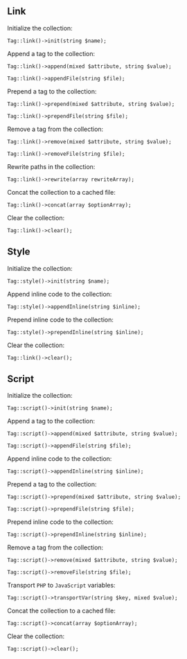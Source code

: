 Link
----

Initialize the collection:

```
Tag::link()->init(string $name);
```

Append a tag to the collection:

```
Tag::link()->append(mixed $attribute, string $value);
```

```
Tag::link()->appendFile(string $file);
```

Prepend a tag to the collection:

```
Tag::link()->prepend(mixed $attribute, string $value);
```

```
Tag::link()->prependFile(string $file);
```

Remove a tag from the collection:

```
Tag::link()->remove(mixed $attribute, string $value);
```

```
Tag::link()->removeFile(string $file);
```

Rewrite paths in the collection:

```
Tag::link()->rewrite(array rewriteArray);
```

Concat the collection to a cached file:

```
Tag::link()->concat(array $optionArray);
```

Clear the collection:

```
Tag::link()->clear();
```


Style
-----

Initialize the collection:

```
Tag::style()->init(string $name);
```

Append inline code to the collection:

```
Tag::style()->appendInline(string $inline);
```

Prepend inline code to the collection:

```
Tag::style()->prependInline(string $inline);
```

Clear the collection:

```
Tag::link()->clear();
```


Script
------

Initialize the collection:

```
Tag::script()->init(string $name);
```

Append a tag to the collection:

```
Tag::script()->append(mixed $attribute, string $value);
```

```
Tag::script()->appendFile(string $file);
```

Append inline code to the collection:

```
Tag::script()->appendInline(string $inline);
```

Prepend a tag to the collection:

```
Tag::script()->prepend(mixed $attribute, string $value);
```

```
Tag::script()->prependFile(string $file);
```

Prepend inline code to the collection:

```
Tag::script()->prependInline(string $inline);
```

Remove a tag from the collection:

```
Tag::script()->remove(mixed $attribute, string $value);
```

```
Tag::script()->removeFile(string $file);
```

Transport `PHP` to `JavaScript` variables:

```
Tag::script()->transportVar(string $key, mixed $value);
```

Concat the collection to a cached file:

```
Tag::script()->concat(array $optionArray);
```

Clear the collection:

```
Tag::script()->clear();
```
